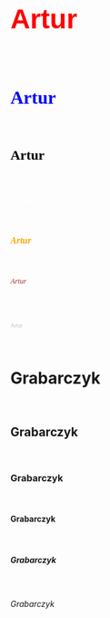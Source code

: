 
<body>
  
<h1> <p align="left"> <font color="red" size="7" face="Arial"> Artur </font> </p> <br> </h1> 
<h2> <p align="left"> <font color="blue" size="6" face="Agency FB"> Artur </font> </p> <br> </h2> 
<h3> <p align="left"> <font color="black" size="5" face="Bahnschrift SemiBold"> Artur </font> </p> <br> </h3> 
<h4> <p align="left"> <font color="white" size="4" face="Broadway"> Artur </font> </p> <br> </h4> 
<h5> <p align="left"> <font color="orange" size="3" face="Comic Sans MS"> Artur </font> </p> <br> </h5> 
<h6> <p align="left"> <font color="brown" size="2" face="Ebrima"> Artur </font> </p> <br> </h6> 
<h7> <p align="left"> <font color="silver" size="1" face="Impact"> Artur </font> </p> <br> </h7> 





<h1> Grabarczyk </h1><br>
<h2>Grabarczyk  </h2><br>
 <h3> Grabarczyk  </h3><br>
 <h4> Grabarczyk </h4><br>
 <h5> Grabarczyk  </h5><br>
 <h6> Grabarczyk  </h6><br>
 
</body>


